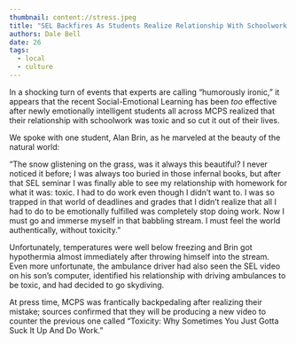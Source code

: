 ```yaml
---
thumbnail: content://stress.jpeg
title: "SEL Backfires As Students Realize Relationship With Schoolwork Is Toxic"
authors: Dale Bell
date: 26
tags:
  - local
  - culture
---
```


In a shocking turn of events that experts are calling “humorously ironic,” it appears that the recent Social-Emotional Learning has been *too* effective after newly emotionally intelligent students all across MCPS realized that their relationship with schoolwork was toxic and so cut it out of their lives.

We spoke with one student, Alan Brin, as he marveled at the beauty of the natural world:

“The snow glistening on the grass, was it always this beautiful? I never noticed it before; I was always too buried in those infernal books, but after that SEL seminar I was finally able to see my relationship with homework for what it was: toxic. I had to do work even though I didn’t want to. I was so trapped in that world of deadlines and grades that I didn’t realize that all I had to do to be emotionally fulfilled was completely stop doing work. Now I must go and immerse myself in that babbling stream. I must feel the world authentically, without toxicity.”

Unfortunately, temperatures were well below freezing and Brin got hypothermia almost immediately after throwing himself into the stream. Even more unfortunate, the ambulance driver had also seen the SEL video on his son’s computer, identified his relationship with driving ambulances to be toxic, and had decided to go skydiving.

At press time, MCPS was frantically backpedaling after realizing their mistake; sources confirmed that they will be producing a new video to counter the previous one called “Toxicity: Why Sometimes You Just Gotta Suck It Up And Do Work.” 
